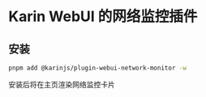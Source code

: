 # Karin WebUI 的网络监控插件

## 安装
```bash
pnpm add @karinjs/plugin-webui-network-monitor -w
```

安装后将在主页渲染网络监控卡片